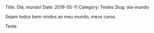 Title: Olá, mundo!
Date: 2019-05-11
Category: Testes
Slug: ola-mundo

Sejam todos bem-vindos ao meu mundo, meus caros.

Teste.
